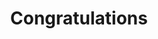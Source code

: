 ---
title: Congratulations
description: Congratulations to all the people who are important to me
slug: congrats
lastmod: 2022-10-02
menu:
    main:
        weight: 5
        params: 
            icon: fireworks
---